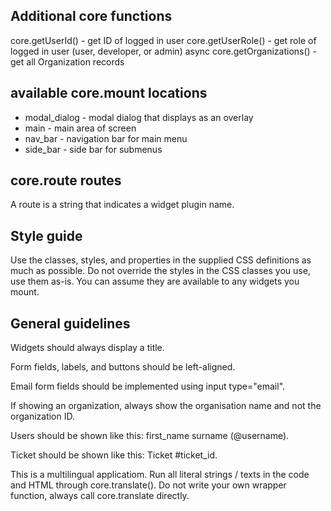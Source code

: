 ## Additional core functions

core.getUserId() - get ID of logged in user
core.getUserRole() - get role of logged in user (user, developer, or admin)
async core.getOrganizations() - get all Organization records

## available core.mount locations

- modal_dialog - modal dialog that displays as an overlay
- main - main area of screen
- nav_bar - navigation bar for main menu
- side_bar - side bar for submenus

## core.route routes

A route is a string that indicates a widget plugin name.

## Style guide

Use the classes, styles, and properties in the supplied CSS definitions as much as possible. Do not override the styles in the CSS classes you use, use them as-is.  You can assume they are available to any widgets you mount.

## General guidelines

Widgets should always display a title.

Form fields, labels, and buttons should be left-aligned.

Email form fields should be implemented using input type="email".

If showing an organization, always show the organisation name and not the organization ID.

Users should be shown like this: first_name surname (@username).

Ticket should be shown like this: Ticket #ticket_id.

This is a multilingual applicatiom. Run all literal strings / texts in the code and HTML through core.translate(). Do not write your own wrapper function, always call core.translate directly.
